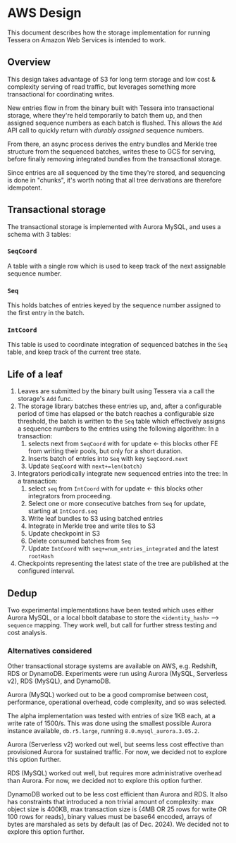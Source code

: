 # AWS Design

This document describes how the storage implementation for running Tessera on Amazon Web Services
is intended to work.

## Overview

This design takes advantage of S3 for long term storage and low cost & complexity serving of read traffic,
but leverages something more transactional for coordinating writes.

New entries flow in from the binary built with Tessera into transactional storage, where they're held
temporarily to batch them up, and then assigned sequence numbers as each batch is flushed.
This allows the `Add` API call to quickly return with *durably assigned* sequence numbers.

From there, an async process derives the entry bundles and Merkle tree structure from the sequenced batches,
writes these to GCS for serving, before finally removing integrated bundles from the transactional storage.

Since entries are all sequenced by the time they're stored, and sequencing is done in "chunks", it's worth
noting that all tree derivations are therefore idempotent.

## Transactional storage

The transactional storage is implemented with Aurora MySQL, and uses a schema with 3 tables:

### `SeqCoord`
A table with a single row which is used to keep track of the next assignable sequence number.

### `Seq`
This holds batches of entries keyed by the sequence number assigned to the first entry in the batch.

### `IntCoord`
This table is used to coordinate integration of sequenced batches in the `Seq` table, and keep track of the current tree state.

## Life of a leaf

1. Leaves are submitted by the binary built using Tessera via a call the storage's `Add` func.
1. The storage library batches these entries up, and, after a configurable period of time has elapsed
   or the batch reaches a configurable size threshold, the batch is written to the `Seq` table which effectively
   assigns a sequence numbers to the entries using the following algorithm:
   In a transaction:
   1. selects next from `SeqCoord` with for update ← this blocks other FE from writing their pools, but only for a short duration.
   1. Inserts batch of entries into `Seq` with key `SeqCoord.next`
   1. Update `SeqCoord` with `next+=len(batch)`
1. Integrators periodically integrate new sequenced entries into the tree:
   In a transaction:
   1. select `seq` from `IntCoord` with for update ← this blocks other integrators from proceeding.
   1. Select one or more consecutive batches from `Seq` for update, starting at `IntCoord.seq`
   1. Write leaf bundles to S3 using batched entries
   1. Integrate in Merkle tree and write tiles to S3
   1. Update checkpoint in S3
   1. Delete consumed batches from `Seq`
   1. Update `IntCoord` with `seq+=num_entries_integrated` and the latest `rootHash`
1. Checkpoints representing the latest state of the tree are published at the configured interval.

## Dedup

Two experimental implementations have been tested which uses either Aurora MySQL,
or a local bbolt database to store the `<identity_hash>` --> `sequence` mapping.
They work well, but call for further stress testing and cost analysis.

### Alternatives considered

Other transactional storage systems are available on AWS, e.g. Redshift, RDS or
DynamoDB. Experiments were run using Aurora (MySQL, Serverless v2), RDS (MySQL),
and DynamoDB.

Aurora (MySQL) worked out to be a good compromise between cost, performance,
operational overhead, code complexity, and so was selected.

The alpha implementation was tested with entries of size 1KB each, at a write
rate of 1500/s. This was done using the smallest possible Aurora instance
available, `db.r5.large`, running `8.0.mysql_aurora.3.05.2`.

Aurora (Serverless v2) worked out well, but seems less cost effective than
provisioned Aurora for sustained traffic. For now, we decided not to explore this option further.

RDS (MySQL) worked out well, but requires more administrative overhead than
Aurora. For now, we decided not to explore this option further. 

DynamoDB worked out to be less cost efficient than Aurora and RDS. It also has
constraints that introduced a non trivial amount of complexity: max object size
is 400KB,  max transaction size is {4MB OR 25 rows for write OR 100 rows for
reads}, binary values must be base64 encoded, arrays of bytes are marshaled as
sets by default (as of Dec. 2024). We decided not to explore this option further.
